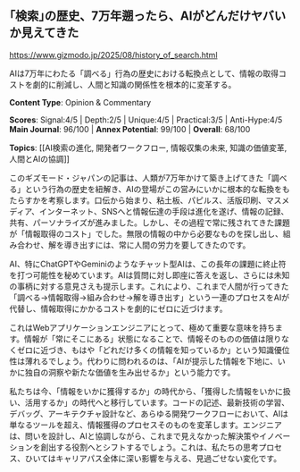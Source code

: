 ## ｢検索｣の歴史、7万年遡ったら、AIがどんだけヤバいか見えてきた

https://www.gizmodo.jp/2025/08/history_of_search.html

AIは7万年にわたる「調べる」行為の歴史における転換点として、情報の取得コストを劇的に削減し、人間と知識の関係性を根本的に変革する。

**Content Type**: Opinion & Commentary

**Scores**: Signal:4/5 | Depth:2/5 | Unique:4/5 | Practical:3/5 | Anti-Hype:4/5
**Main Journal**: 96/100 | **Annex Potential**: 99/100 | **Overall**: 68/100

**Topics**: [[AI検索の進化, 開発者ワークフロー, 情報収集の未来, 知識の価値変革, 人間とAIの協調]]

このギズモード・ジャパンの記事は、人類が7万年かけて築き上げてきた「調べる」という行為の歴史を紐解き、AIの登場がこの営みにいかに根本的な転換をもたらすかを考察します。口伝から始まり、粘土板、パピルス、活版印刷、マスメディア、インターネット、SNSへと情報伝達の手段は進化を遂げ、情報の記録、共有、パーソナライズが進みました。しかし、その過程で常に残されてきた課題が「情報取得のコスト」でした。無限の情報の中から必要なものを探し出し、組み合わせ、解を導き出すには、常に人間の労力を要してきたのです。

AI、特にChatGPTやGeminiのようなチャット型AIは、この長年の課題に終止符を打つ可能性を秘めています。AIは質問に対し即座に答えを返し、さらには未知の事柄に対する意見さえも提示します。これにより、これまで人間が行ってきた「調べる→情報取得→組み合わせ→解を導き出す」という一連のプロセスをAIが代替し、情報取得にかかるコストを劇的にゼロに近づけます。

これはWebアプリケーションエンジニアにとって、極めて重要な意味を持ちます。情報が「常にそこにある」状態になることで、情報そのものの価値は限りなくゼロに近づき、もはや「どれだけ多くの情報を知っているか」という知識優位性は薄れるでしょう。代わりに問われるのは、「AIが提示した情報を下地に、いかに独自の洞察や新たな価値を生み出せるか」という能力です。

私たちは今、「情報をいかに獲得するか」の時代から、「獲得した情報をいかに扱い、活用するか」の時代へと移行しています。コードの記述、最新技術の学習、デバッグ、アーキテクチャ設計など、あらゆる開発ワークフローにおいて、AIは単なるツールを超え、情報獲得のプロセスそのものを変革します。エンジニアは、問いを設計し、AIと協調しながら、これまで見えなかった解決策やイノベーションを創出する役割へとシフトするでしょう。これは、私たちの思考プロセス、ひいてはキャリアパス全体に深い影響を与える、見過ごせない変化です。